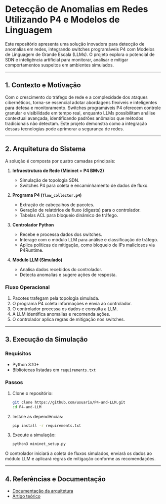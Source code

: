 # Detecção de Anomalias em Redes Utilizando P4 e Modelos de Linguagem
Este repositório apresenta uma solução inovadora para detecção de anomalias em redes, integrando switches programáveis P4 com Modelos de Linguagem de Grande Escala (LLMs). O projeto explora o potencial de SDN e inteligência artificial para monitorar, analisar e mitigar comportamentos suspeitos em ambientes simulados.

---

## 1. Contexto e Motivação

Com o crescimento do tráfego de rede e a complexidade dos ataques cibernéticos, torna-se essencial adotar abordagens flexíveis e inteligentes para defesa e monitoramento. Switches programáveis P4 oferecem controle granular e visibilidade em tempo real, enquanto LLMs possibilitam análise contextual avançada, identificando padrões anômalos que métodos tradicionais não detectam. Este projeto demonstra como a integração dessas tecnologias pode aprimorar a segurança de redes.

---

## 2. Arquitetura do Sistema

A solução é composta por quatro camadas principais:

1. **Infraestrutura de Rede (Mininet + P4 BMv2)**
    - Simulação de topologia SDN.
    - Switches P4 para coleta e encaminhamento de dados de fluxo.

2. **Programa P4 (`flow_collector.p4`)**
    - Extração de cabeçalhos de pacotes.
    - Geração de relatórios de fluxo (digests) para o controlador.
    - Tabelas ACL para bloqueio dinâmico de tráfego.

3. **Controlador Python**
    - Recebe e processa dados dos switches.
    - Interage com o módulo LLM para análise e classificação de tráfego.
    - Aplica políticas de mitigação, como bloqueio de IPs maliciosos via P4Runtime.

4. **Módulo LLM (Simulado)**
    - Analisa dados recebidos do controlador.
    - Detecta anomalias e sugere ações de resposta.

### Fluxo Operacional

1. Pacotes trafegam pela topologia simulada.
2. O programa P4 coleta informações e envia ao controlador.
3. O controlador processa os dados e consulta a LLM.
4. A LLM identifica anomalias e recomenda ações.
5. O controlador aplica regras de mitigação nos switches.

---

## 3. Execução da Simulação

### Requisitos

- Python 3.10+
- Bibliotecas listadas em `requirements.txt`

### Passos

1. Clone o repositório:
    ```bash
    git clone https://github.com/usuario/P4-and-LLM.git
    cd P4-and-LLM
    ```

2. Instale as dependências:
    ```bash
    pip install -r requirements.txt
    ```

3. Execute a simulação:
    ```bash
    python3 mininet_setup.py
    ```

O controlador iniciará a coleta de fluxos simulados, enviará os dados ao módulo LLM e aplicará regras de mitigação conforme as recomendações.

---

## 4. Referências e Documentação

- [Documentação da arquitetura](docs/arquitetura.md)
- [Artigo teórico](docs/artigo.md)

